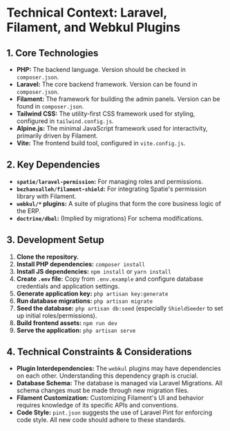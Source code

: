 # Technical Context: Laravel, Filament, and Webkul Plugins

## 1. Core Technologies

- **PHP:** The backend language. Version should be checked in `composer.json`.
- **Laravel:** The core backend framework. Version can be found in `composer.json`.
- **Filament:** The framework for building the admin panels. Version can be found in `composer.json`.
- **Tailwind CSS:** The utility-first CSS framework used for styling, configured in `tailwind.config.js`.
- **Alpine.js:** The minimal JavaScript framework used for interactivity, primarily driven by Filament.
- **Vite:** The frontend build tool, configured in `vite.config.js`.

## 2. Key Dependencies

- **`spatie/laravel-permission`:** For managing roles and permissions.
- **`bezhansalleh/filament-shield`:** For integrating Spatie's permission library with Filament.
- **`webkul/*` plugins:** A suite of plugins that form the core business logic of the ERP.
- **`doctrine/dbal`:** (Implied by migrations) For schema modifications.

## 3. Development Setup

1.  **Clone the repository.**
2.  **Install PHP dependencies:** `composer install`
3.  **Install JS dependencies:** `npm install` or `yarn install`
4.  **Create `.env` file:** Copy from `.env.example` and configure database credentials and application settings.
5.  **Generate application key:** `php artisan key:generate`
6.  **Run database migrations:** `php artisan migrate`
7.  **Seed the database:** `php artisan db:seed` (especially `ShieldSeeder` to set up initial roles/permissions).
8.  **Build frontend assets:** `npm run dev`
9.  **Serve the application:** `php artisan serve`

## 4. Technical Constraints & Considerations

- **Plugin Interdependencies:** The `webkul` plugins may have dependencies on each other. Understanding this dependency graph is crucial.
- **Database Schema:** The database is managed via Laravel Migrations. All schema changes must be made through new migration files.
- **Filament Customization:** Customizing Filament's UI and behavior requires knowledge of its specific APIs and conventions.
- **Code Style:** `pint.json` suggests the use of Laravel Pint for enforcing code style. All new code should adhere to these standards.
